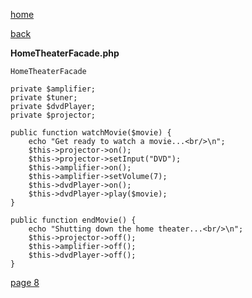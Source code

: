 [home](./page01.md)

[back](./page06.md)

**HomeTheaterFacade.php**

```
HomeTheaterFacade
```

```
private $amplifier;
private $tuner;
private $dvdPlayer;
private $projector;
```


```
public function watchMovie($movie) {
    echo "Get ready to watch a movie...<br/>\n";
    $this->projector->on();
    $this->projector->setInput("DVD");
    $this->amplifier->on();
    $this->amplifier->setVolume(7);
    $this->dvdPlayer->on();
    $this->dvdPlayer->play($movie);
}
```


```
public function endMovie() {
    echo "Shutting down the home theater...<br/>\n";
    $this->projector->off();
    $this->amplifier->off();
    $this->dvdPlayer->off();
}
```






[page 8](./page08.md)
